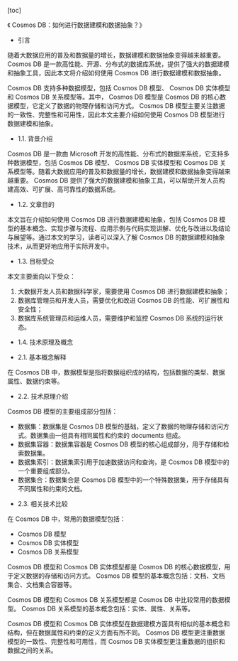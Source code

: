 
[toc]                    
                
                
《 Cosmos DB：如何进行数据建模和数据抽象？》

- 引言

随着大数据应用的普及和数据量的增长，数据建模和数据抽象变得越来越重要。 Cosmos DB 是一款高性能、开源、分布式的数据库系统，提供了强大的数据建模和抽象工具，因此本文将介绍如何使用 Cosmos DB 进行数据建模和数据抽象。

 Cosmos DB 支持多种数据模型，包括  Cosmos DB 模型、 Cosmos DB 实体模型和 Cosmos DB 关系模型等。其中， Cosmos DB 模型是 Cosmos DB 的核心数据模型，它定义了数据的物理存储和访问方式。 Cosmos DB 模型主要关注数据的一致性、完整性和可用性，因此本文主要介绍如何使用 Cosmos DB 模型进行数据建模和抽象。

- 1.1. 背景介绍

 Cosmos DB 是一款由 Microsoft 开发的高性能、分布式的数据库系统，它支持多种数据模型，包括  Cosmos DB 模型、 Cosmos DB 实体模型和 Cosmos DB 关系模型等。随着大数据应用的普及和数据量的增长，数据建模和数据抽象变得越来越重要。 Cosmos DB 提供了强大的数据建模和抽象工具，可以帮助开发人员构建高效、可扩展、高可靠性的数据系统。

- 1.2. 文章目的

本文旨在介绍如何使用 Cosmos DB 进行数据建模和抽象，包括 Cosmos DB 模型的基本概念、实现步骤与流程、应用示例与代码实现讲解、优化与改进以及结论与展望等。通过本文的学习，读者可以深入了解 Cosmos DB 的数据建模和抽象技术，从而更好地应用于实际开发中。

- 1.3. 目标受众

本文主要面向以下受众：

1. 大数据开发人员和数据科学家，需要使用 Cosmos DB 进行数据建模和抽象；
2. 数据库管理员和开发人员，需要优化和改进 Cosmos DB 的性能、可扩展性和安全性；
3. 数据库系统管理员和运维人员，需要维护和监控 Cosmos DB 系统的运行状态。

- 1.4. 技术原理及概念

- 2.1. 基本概念解释

在 Cosmos DB 中，数据模型是指将数据组织成的结构，包括数据的类型、数据属性、数据约束等。

- 2.2. 技术原理介绍

Cosmos DB 模型的主要组成部分包括：

* 数据集：数据集是 Cosmos DB 模型的基础，定义了数据的物理存储和访问方式。数据集由一组具有相同属性和约束的  documents 组成。
* 数据集容器：数据集容器是 Cosmos DB 模型的核心组成部分，用于存储和检索数据集。
* 数据集索引：数据集索引用于加速数据访问和查询，是 Cosmos DB 模型中的一个重要组成部分。
* 数据集合：数据集合是 Cosmos DB 模型中的一个特殊数据集，用于存储具有不同属性和约束的文档。
- 2.3. 相关技术比较

在 Cosmos DB 中，常用的数据模型包括：

*  Cosmos DB 模型
*  Cosmos DB 实体模型
*  Cosmos DB 关系模型

 Cosmos DB 模型和  Cosmos DB 实体模型都是 Cosmos DB 的核心数据模型，用于定义数据的存储和访问方式。 Cosmos DB 模型的基本概念包括：文档、文档集合、文档集合容器等。

 Cosmos DB 模型和  Cosmos DB 关系模型都是 Cosmos DB 中比较常用的数据模型。 Cosmos DB 关系模型的基本概念包括：实体、属性、关系等。

 Cosmos DB 模型和  Cosmos DB 实体模型在数据建模方面具有相似的基本概念和结构，但在数据属性和约束的定义方面有所不同。 Cosmos DB 模型更注重数据模型的一致性、完整性和可用性，而  Cosmos DB 实体模型更注重数据的组织和数据之间的关系。

